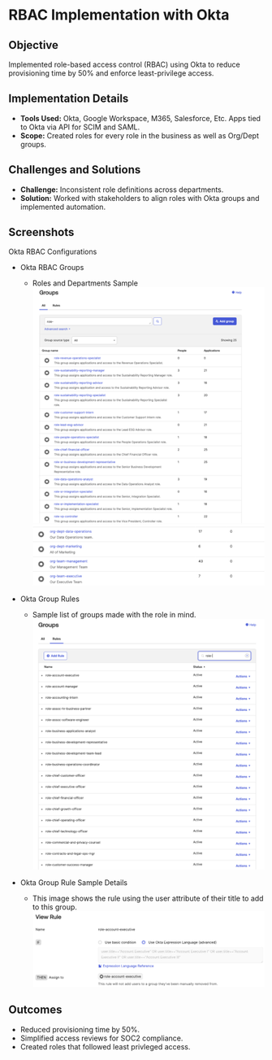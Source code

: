 # RBAC Implementation with Okta

## Objective
Implemented role-based access control (RBAC) using Okta to reduce provisioning time by 50% and enforce least-privilege access.

## Implementation Details
- **Tools Used:** Okta, Google Workspace, M365, Salesforce, Etc. Apps tied to Okta via API for SCIM and SAML. 
- **Scope:** Created roles for every role in the business as well as Org/Dept groups.

## Challenges and Solutions
- **Challenge:** Inconsistent role definitions across departments.
- **Solution:** Worked with stakeholders to align roles with Okta groups and implemented automation.

## Screenshots
Okta RBAC Configurations
- Okta RBAC Groups
    - Roles and Departments Sample
![Okta RBAC Groups](Images/rbac-okta-groups.png)
![Okta RBAC Dept Groups](Images/rbac-okta-dept-groups.png)

- Okta Group Rules
    - Sample list of groups made with the role in mind.
![Okta RBAC Group Rules](Images/rbac-okta-group-rules.png)

- Okta Group Rule Sample Details
    - This image shows the rule using the user attribute of their title to add to this group.
![Okta RBAC Group Rule Details](Images/rbac-okta-group-rule-details.png)

## Outcomes
- Reduced provisioning time by 50%.
- Simplified access reviews for SOC2 compliance.
- Created roles that followed least privleged access.

